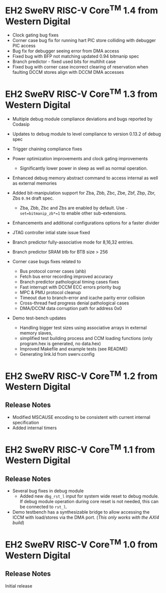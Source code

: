 # EH2 SweRV RISC-V Core<sup>TM</sup> 1.4 from Western Digital

* Clock gating bug fixes
* Corner case bug fix for running hart PIC store colliding with debugger PIC access
* Bug fix for debugger seeing error from DMA access
* Fixed bug with BFP not matching updated 0.94 bitmanip spec
* Branch predictor - fixed used bits for multihit case
* Fixed bug with corner case incorrect clearing of reservation when faulting DCCM 
  stores align with DCCM DMA accesses



# EH2 SweRV RISC-V Core<sup>TM</sup> 1.3 from Western Digital

* Multiple debug module compliance deviations and bugs reported by Codasip
* Updates to debug module to level compliance to version 0.13.2 of debug spec
* Trigger chaining compliance fixes
* Power optimization improvements and clock gating improvements
    * Significantly lower power in sleep as well as normal operation.
* Enhanced debug memory abstract command to access internal as well as external memories
* Added bit-manipulation support for Zba, Zbb, Zbc, Zbe, Zbf, Zbp, Zbr, Zbs `0.94` draft spec.
    * Zba, Zbb, Zbc and Zbs are enabled by default. Use `-set=bitmanip_zb*=1` to enable other sub-extensions.
* Enhancements and additional configurations options for a faster divider
* JTAG controller intial state issue fixed
* Branch predictor fully-associative mode for 8,16,32 entries.
* Branch predictor SRAM  btb for BTB size > 256
* Corner case bugs fixes related to 
    * Bus protocol corner cases (ahb)
    * Fetch bus error recording improved accuracy
    * Branch predictor pathological timing cases fixes
    * Fast interrupt with DCCM ECC errors priority bug
    * MPC & PMU protocol cleanup
    * Timeout due to branch-error and icache parity error collision
    * Cross-thread fwd progress denial pathological cases
    * DMA/DCCM data corruption path for address 0x0

* Demo test-bench updates
    * Handling bigger test sizes using associative arrays in external memory slaves, 
    * simplified test building process and CCM loading functions (only program.hex is generated, no data.hex)
    * Improved Makefile and example tests (see README)
    * Generating link.ld from swerv.config
    

# EH2 SweRV RISC-V Core<sup>TM</sup> 1.2 from Western Digital

## Release Notes

* Modified MSCAUSE encoding to be consistent with current internal specification
* Added internal timers


# EH2 SweRV RISC-V Core<sup>TM</sup> 1.1 from Western Digital

## Release Notes

* Several bug fixes in debug module
    * Added new `dbg_rst_l` input for system wide reset to debug module. If debug module operation during core reset is not needed, this can be connected to `rst_l`.
* Demo testbench has a synthesizable bridge to allow accessing the ICCM with load/stores via the DMA port. (*This only works with the AXI4 build*)


# EH2 SweRV RISC-V Core<sup>TM</sup> 1.0 from Western Digital

## Release Notes

Initial release

